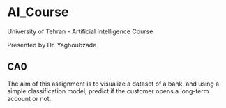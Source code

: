 # AI_Course

University of Tehran - Artificial Intelligence Course

Presented by Dr. Yaghoubzade

## CA0

The aim of this assignment is to visualize a dataset of a bank, and using a simple classification model, predict if the customer opens a long-term account or not.

